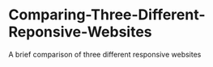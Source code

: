 # Comparing-Three-Different-Reponsive-Websites
A brief comparison of three different responsive websites
